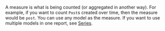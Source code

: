A measure is what is being counted (or aggregated in another way). For example, if you want to count `Post`s created over time, then the measure would be `post`. You can use any model as the measure. If you want to use multiple models in one report, see [Series](/subcategories/series).
